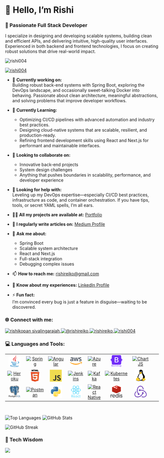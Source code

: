 # 👋 Hello, I’m Rishi

### 🚀 Passionate Full Stack Developer

I specialize in designing and developing scalable systems, building clean and efficient APIs, and delivering intuitive, high-quality user interfaces. Experienced in both backend and frontend technologies, I focus on creating robust solutions that drive real-world impact.

<p align="left">
  <img src="https://komarev.com/ghpvc/?username=rishi004&label=Profile%20views&color=0e75b6&style=flat" alt="rishi004" />
</p>

<p align="left">
  <a href="https://github.com/ryo-ma/github-profile-trophy">
    <img src="https://github-profile-trophy.vercel.app/?username=rishi004&theme=radical&no-bg=false&margin-w=4&row=1&column=7" alt="rishi004" />
  </a>
</p>


- 🔭 **Currently working on:**  
Building robust back-end systems with Spring Boot, exploring the DevOps landscape, and occasionally sweet-talking Docker into behaving. Passionate about clean architecture, meaningful abstractions, and solving problems that improve developer workflows.

- 🌱 **Currently Learning:**
  - Optimizing CI/CD pipelines with advanced automation and industry best practices.  
  - Designing cloud-native systems that are scalable, resilient, and production-ready.  
  - Refining frontend development skills using React and Next.js for performant and maintainable interfaces.

- 👯 **Looking to collaborate on:**  
  - Innovative back-end projects  
  - System design challenges  
  - Anything that pushes boundaries in scalability, performance, and developer experience

- 🤝 **Looking for help with:**  
Leveling up my DevOps expertise—especially CI/CD best practices, infrastructure as code, and container orchestration. If you have tips, tools, or secret YAML spells, I’m all ears.

- 👨‍💻 **All my projects are available at:**  [Portfolio](https://rishi-portfolio-xi.vercel.app/)

- 📝 **I regularly write articles on:**  [Medium Profile](https://medium.com/@rishireiko)

- 💬 **Ask me about:**  
  - Spring Boot  
  - Scalable system architecture  
  - React and Next.js  
  - Full-stack integration  
  - Debugging complex issues  

- 📫 **How to reach me:**   rishireiko@gmail.com

- 📄 **Know about my experiences:**   [LinkedIn Profile](https://www.linkedin.com/in/rishikopan-sivalingarajah-338bb7216)

- ⚡ **Fun fact:**  
I’m convinced every bug is just a feature in disguise—waiting to be discovered.

<h3 align="left">
  🌐 Connect with me:
</h3>
<p align="left">
  <a href="https://linkedin.com/in/rishikopan sivalingarajah" target="blank">
    <img align="center" src="https://raw.githubusercontent.com/rahuldkjain/github-profile-readme-generator/master/src/images/icons/Social/linked-in-alt.svg" alt="rishikopan sivalingarajah" height="30" width="40" />
  </a>
  <a href="https://medium.com/@rishireiko" target="blank">
    <img align="center" src="https://raw.githubusercontent.com/rahuldkjain/github-profile-readme-generator/master/src/images/icons/Social/medium.svg" alt="@rishireiko" height="30" width="40" />
  </a>
  <a href="https://www.hackerrank.com/rishireiko" target="blank">
    <img align="center" src="https://raw.githubusercontent.com/rahuldkjain/github-profile-readme-generator/master/src/images/icons/Social/hackerrank.svg" alt="rishireiko" height="30" width="40" />
  </a>
  <a href="https://www.leetcode.com/rishi004" target="blank">
    <img align="center" src="https://raw.githubusercontent.com/rahuldkjain/github-profile-readme-generator/master/src/images/icons/Social/leet-code.svg" alt="rishi004" height="30" width="40" />
  </a>
</p>


<h3 align="left">💻 Languages and Tools:</h3>
<table>
  <tr>
    <td align="center"><a href="https://www.java.com" target="_blank"><img src="https://raw.githubusercontent.com/devicons/devicon/master/icons/java/java-original.svg" width="40" alt="Java"/></a></td>
    <td align="center"><a href="https://spring.io/" target="_blank"><img src="https://www.vectorlogo.zone/logos/springio/springio-icon.svg" width="40" alt="Spring"/></a></td>
    <td align="center"><a href="https://angular.io" target="_blank"><img src="https://angular.io/assets/images/logos/angular/angular.svg" width="40" alt="Angular"/></a></td>
    <td align="center"><a href="https://aws.amazon.com" target="_blank"><img src="https://raw.githubusercontent.com/devicons/devicon/master/icons/amazonwebservices/amazonwebservices-original-wordmark.svg" width="40" alt="AWS"/></a></td>
    <td align="center"><a href="https://azure.microsoft.com/en-in/" target="_blank"><img src="https://www.vectorlogo.zone/logos/microsoft_azure/microsoft_azure-icon.svg" width="40" alt="Azure"/></a></td>
    <td align="center"><a href="https://getbootstrap.com" target="_blank"><img src="https://raw.githubusercontent.com/devicons/devicon/master/icons/bootstrap/bootstrap-plain-wordmark.svg" width="40" alt="Bootstrap"/></a></td>
    <td align="center"><a href="https://www.chartjs.org" target="_blank"><img src="https://www.chartjs.org/media/logo-title.svg" width="40" alt="ChartJS"/></a></td>
    <td align="center"><a href="https://www.w3schools.com/css/" target="_blank"><img src="https://raw.githubusercontent.com/devicons/devicon/master/icons/css3/css3-original-wordmark.svg" width="40" alt="CSS3"/></a></td>
    <td align="center"><a href="https://www.docker.com/" target="_blank"><img src="https://raw.githubusercontent.com/devicons/devicon/master/icons/docker/docker-original-wordmark.svg" width="40" alt="Docker"/></a></td>
    <td align="center"><a href="https://expressjs.com" target="_blank"><img src="https://raw.githubusercontent.com/devicons/devicon/master/icons/express/express-original-wordmark.svg" width="40" alt="Express"/></a></td>
    <td align="center"><a href="https://www.figma.com/" target="_blank"><img src="https://www.vectorlogo.zone/logos/figma/figma-icon.svg" width="40" alt="Figma"/></a></td>
    <td align="center"><a href="https://firebase.google.com/" target="_blank"><img src="https://www.vectorlogo.zone/logos/firebase/firebase-icon.svg" width="40" alt="Firebase"/></a></td>
    <td align="center"><a href="https://git-scm.com/" target="_blank"><img src="https://www.vectorlogo.zone/logos/git-scm/git-scm-icon.svg" width="40" alt="Git"/></a></td>
  </tr>
  <tr>
    <td align="center"><a href="https://heroku.com" target="_blank"><img src="https://www.vectorlogo.zone/logos/heroku/heroku-icon.svg" width="40" alt="Heroku"/></a></td>
    <td align="center"><a href="https://www.w3.org/html/" target="_blank"><img src="https://raw.githubusercontent.com/devicons/devicon/master/icons/html5/html5-original-wordmark.svg" width="40" alt="HTML5"/></a></td>
    <td align="center"><a href="https://developer.mozilla.org/en-US/docs/Web/JavaScript" target="_blank"><img src="https://raw.githubusercontent.com/devicons/devicon/master/icons/javascript/javascript-original.svg" width="40" alt="JavaScript"/></a></td>
    <td align="center"><a href="https://www.jenkins.io" target="_blank"><img src="https://www.vectorlogo.zone/logos/jenkins/jenkins-icon.svg" width="40" alt="Jenkins"/></a></td>
    <td align="center"><a href="https://kafka.apache.org/" target="_blank"><img src="https://www.vectorlogo.zone/logos/apache_kafka/apache_kafka-icon.svg" width="40" alt="Kafka"/></a></td>
    <td align="center"><a href="https://kubernetes.io" target="_blank"><img src="https://www.vectorlogo.zone/logos/kubernetes/kubernetes-icon.svg" width="40" alt="Kubernetes"/></a></td>
    <td align="center"><a href="https://www.linux.org/" target="_blank"><img src="https://raw.githubusercontent.com/devicons/devicon/master/icons/linux/linux-original.svg" width="40" alt="Linux"/></a></td>
    <td align="center"><a href="https://www.mongodb.com/" target="_blank"><img src="https://raw.githubusercontent.com/devicons/devicon/master/icons/mongodb/mongodb-original-wordmark.svg" width="40" alt="MongoDB"/></a></td>
    <td align="center"><a href="https://www.mysql.com/" target="_blank"><img src="https://raw.githubusercontent.com/devicons/devicon/master/icons/mysql/mysql-original-wordmark.svg" width="40" alt="MySQL"/></a></td>
    <td align="center"><a href="https://nextjs.org/" target="_blank"><img src="https://cdn.worldvectorlogo.com/logos/nextjs-2.svg" width="40" alt="Next.js"/></a></td>
    <td align="center"><a href="https://www.nginx.com" target="_blank"><img src="https://raw.githubusercontent.com/devicons/devicon/master/icons/nginx/nginx-original.svg" width="40" alt="Nginx"/></a></td>
    <td align="center"><a href="https://nodejs.org" target="_blank"><img src="https://raw.githubusercontent.com/devicons/devicon/master/icons/nodejs/nodejs-original-wordmark.svg" width="40" alt="Node.js"/></a></td>
    <td align="center"><a href="https://www.oracle.com/" target="_blank"><img src="https://raw.githubusercontent.com/devicons/devicon/master/icons/oracle/oracle-original.svg" width="40" alt="Oracle"/></a></td>
  </tr>
  <td align="center"><a href="https://www.postgresql.org" target="_blank"><img src="https://raw.githubusercontent.com/devicons/devicon/master/icons/postgresql/postgresql-original-wordmark.svg" width="40" alt="PostgreSQL"/></a></td>
    <td align="center"><a href="https://postman.com" target="_blank"><img src="https://www.vectorlogo.zone/logos/getpostman/getpostman-icon.svg" width="40" alt="Postman"/></a></td>
    <td align="center"><a href="https://www.python.org" target="_blank"><img src="https://raw.githubusercontent.com/devicons/devicon/master/icons/python/python-original.svg" width="40" alt="Python"/></a></td>
    <td align="center"><a href="https://reactjs.org/" target="_blank"><img src="https://raw.githubusercontent.com/devicons/devicon/master/icons/react/react-original-wordmark.svg" width="40" alt="React"/></a></td>
    <td align="center"><a href="https://reactnative.dev/" target="_blank"><img src="https://reactnative.dev/img/header_logo.svg" width="40" alt="React Native"/></a></td>
    <td align="center"><a href="https://redis.io" target="_blank"><img src="https://raw.githubusercontent.com/devicons/devicon/master/icons/redis/redis-original-wordmark.svg" width="40" alt="Redis"/></a></td>
    <td align="center"><a href="https://redux.js.org" target="_blank"><img src="https://raw.githubusercontent.com/devicons/devicon/master/icons/redux/redux-original.svg" width="40" alt="Redux"/></a></td>
    <td align="center"><a href="https://sass-lang.com" target="_blank"><img src="https://raw.githubusercontent.com/devicons/devicon/master/icons/sass/sass-original.svg" width="40" alt="Sass"/></a></td>
    <td align="center"><a href="https://developer.android.com" target="_blank"><img src="https://raw.githubusercontent.com/devicons/devicon/master/icons/android/android-original-wordmark.svg" width="40" alt="Android"/></a></td>
    <td align="center"><a href="https://www.sqlite.org/" target="_blank"><img src="https://www.vectorlogo.zone/logos/sqlite/sqlite-icon.svg" width="40" alt="SQLite"/></a></td>
    <td align="center"><a href="https://tailwindcss.com/" target="_blank"><img src="https://www.vectorlogo.zone/logos/tailwindcss/tailwindcss-icon.svg" width="40" alt="Tailwind CSS"/></a></td>
    <td align="center"><a href="https://www.typescriptlang.org/" target="_blank"><img src="https://raw.githubusercontent.com/devicons/devicon/master/icons/typescript/typescript-original.svg" width="40" alt="TypeScript"/></a></td>
    <td align="center"><a href="https://webpack.js.org" target="_blank"><img src="https://raw.githubusercontent.com/devicons/devicon/master/icons/webpack/webpack-original-wordmark.svg" width="40" alt="Webpack"/></a></td>
  </tr>
</table>

</br>
<p align="left">
  <img src="https://github-readme-stats.vercel.app/api/top-langs?username=rishi004&theme=dark&hide_border=false&include_all_commits=false&count_private=false&show_icons=true&locale=en&layout=compact" alt="Top Languages" height="180"/>
  <img src="https://github-readme-stats.vercel.app/api?username=rishi004&theme=dark&hide_border=false&include_all_commits=false&count_private=false&show_icons=true&locale=en" alt="GitHub Stats" height="180"/>
</p>

<p align="left">
  <img src="https://github-readme-streak-stats.herokuapp.com/?user=rishi004&theme=dark&hide_border=false&include_all_commits=false&count_private=false" alt="GitHub Streak" height="180"/>
</p>


### 🧠 Tech Wisdom
![](https://quotes-github-readme.vercel.app/api?type=horizontal&theme=radical)

